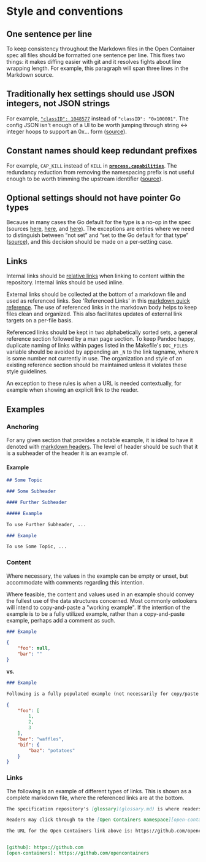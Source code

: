 # <a name="styleAndConventions" />Style and conventions

## <a name="styleOneSentence" />One sentence per line

To keep consistency throughout the Markdown files in the Open Container spec all files should be formatted one sentence per line.
This fixes two things: it makes diffing easier with git and it resolves fights about line wrapping length.
For example, this paragraph will span three lines in the Markdown source.

## <a name="styleHex" />Traditionally hex settings should use JSON integers, not JSON strings

For example, [`"classID": 1048577`](config-linux_zh.md#network) instead of `"classID": "0x100001"`.
The config JSON isn't enough of a UI to be worth jumping through string <-> integer hoops to support an 0x… form ([source][integer-over-hex]).

## <a name="styleConstantNames" />Constant names should keep redundant prefixes

For example, `CAP_KILL` instead of `KILL` in [**`process.capabilities`**](config_zh.md#process).
The redundancy reduction from removing the namespacing prefix is not useful enough to be worth trimming the upstream identifier ([source][keep-prefix]).

## <a name="styleOptionalSettings" />Optional settings should not have pointer Go types

Because in many cases the Go default for the type is a no-op in the spec (sources [here][no-pointer-for-strings], [here][no-pointer-for-slices], and [here][no-pointer-for-boolean]).
The exceptions are entries where we need to distinguish between “not set” and “set to the Go default for that type” ([source][pointer-when-updates-require-changes]), and this decision should be made on a per-setting case.

## Links

Internal links should be [relative links][markdown-relative-links] when linking to content within the repository.
Internal links should be used inline.

External links should be collected at the bottom of a markdown file and used as referenced links.
See 'Referenced Links' in this [markdown quick reference][markdown-quick-reference].
The use of referenced links in the markdown body helps to keep files clean and organized.
This also facilitates updates of external link targets on a per-file basis.

Referenced links should be kept in two alphabetically sorted sets, a general reference section followed by a man page section.
To keep Pandoc happy, duplicate naming of links within pages listed in the Makefile's `DOC_FILES` variable should be avoided by appending an `_N` to the link tagname, where `N` is some number not currently in use.
The organization and style of an existing reference section should be maintained unless it violates these style guidelines.

An exception to these rules is when a URL is needed contextually, for example when showing an explicit link to the reader.

## Examples

### <a name="styleAnchoring" />Anchoring

For any given section that provides a notable example, it is ideal to have it denoted with [markdown headers][markdown-headers].
The level of header should be such that it is a subheader of the header it is an example of.

#### Example

```markdown
## Some Topic

### Some Subheader

#### Further Subheader

##### Example

To use Further Subheader, ...

### Example

To use Some Topic, ...

```

### <a name="styleContent" />Content

Where necessary, the values in the example can be empty or unset, but accommodate with comments regarding this intention.

Where feasible, the content and values used in an example should convey the fullest use of the data structures concerned.
Most commonly onlookers will intend to copy-and-paste a "working example".
If the intention of the example is to be a fully utilized example, rather than a copy-and-paste example, perhaps add a comment as such.

```markdown
### Example
```
```json
{
    "foo": null,
    "bar": ""
}
```

**vs.**

```markdown
### Example

Following is a fully populated example (not necessarily for copy/paste use)
```
```json
{
    "foo": [
        1,
        2,
        3
    ],
    "bar": "waffles",
    "bif": {
        "baz": "potatoes"
    }
}
```

### Links

The following is an example of different types of links.
This is shown as a complete markdown file, where the referenced links are at the bottom.

```markdown
The specification repository's [glossary](glossary.md) is where readers can find definitions of commonly used terms.

Readers may click through to the [Open Containers namespace][open-containers] on [GitHub][github].

The URL for the Open Containers link above is: https://github.com/opencontainers


[github]: https://github.com
[open-containers]: https://github.com/opencontainers
```


[integer-over-hex]: https://github.com/opencontainers/runtime-spec/pull/267#r48360013
[keep-prefix]: https://github.com/opencontainers/runtime-spec/pull/159#issuecomment-138728337
[no-pointer-for-boolean]: https://github.com/opencontainers/runtime-spec/pull/290#r50296396
[no-pointer-for-slices]: https://github.com/opencontainers/runtime-spec/pull/316#r50782982
[no-pointer-for-strings]: https://github.com/opencontainers/runtime-spec/pull/653#issue-200439192
[pointer-when-updates-require-changes]: https://github.com/opencontainers/runtime-spec/pull/317#r50932706
[markdown-headers]: https://help.github.com/articles/basic-writing-and-formatting-syntax/#headings
[markdown-quick-reference]: https://en.support.wordpress.com/markdown-quick-reference
[markdown-relative-links]: https://help.github.com/articles/basic-writing-and-formatting-syntax/#relative-links
